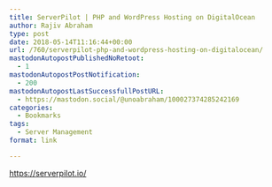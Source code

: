```yaml
---
title: ServerPilot | PHP and WordPress Hosting on DigitalOcean
author: Rajiv Abraham
type: post
date: 2018-05-14T11:16:44+00:00
url: /760/serverpilot-php-and-wordpress-hosting-on-digitalocean/
mastodonAutopostPublishedNoRetoot:
  - 1
mastodonAutopostPostNotification:
  - 200
mastodonAutopostLastSuccessfullPostURL:
  - https://mastodon.social/@unoabraham/100027374285242169
categories:
  - Bookmarks
tags:
  - Server Management
format: link

---
```

<https://serverpilot.io/>